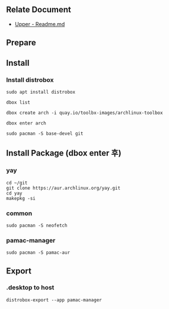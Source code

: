 ## Relate Document
- [Upper - Readme.md](readme.md)

## Prepare

## Install 

### Install distrobox
```
sudo apt install distrobox

dbox list

dbox create arch -i quay.io/toolbx-images/archlinux-toolbox

dbox enter arch

sudo pacman -S base-devel git
```

## Install Package (dbox enter 후)

### yay
```
cd ~/git
git clone https://aur.archlinux.org/yay.git
cd yay
makepkg -si
```

### common
```
sudo pacman -S neofetch
```

### pamac-manager
```
sudo pacman -S pamac-aur
```

## Export
### .desktop to host 
```
distrobox-export --app pamac-manager
```